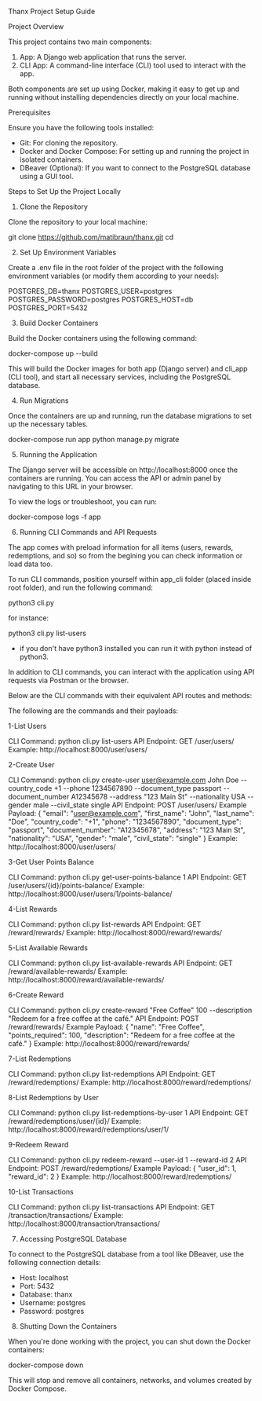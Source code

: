 Thanx Project Setup Guide

Project Overview

This project contains two main components:

1. App: A Django web application that runs the server.
2. CLI App: A command-line interface (CLI) tool used to interact with the app.

Both components are set up using Docker, making it easy to get up and running without installing dependencies directly on your local machine.

Prerequisites

Ensure you have the following tools installed:

- Git: For cloning the repository.
- Docker and Docker Compose: For setting up and running the project in isolated containers.
- DBeaver (Optional): If you want to connect to the PostgreSQL database using a GUI tool.

Steps to Set Up the Project Locally

1. Clone the Repository

Clone the repository to your local machine:

git clone https://github.com/matibraun/thanx.git
cd <repository-name>

2. Set Up Environment Variables

Create a .env file in the root folder of the project with the following environment variables (or modify them according to your needs):

POSTGRES_DB=thanx
POSTGRES_USER=postgres
POSTGRES_PASSWORD=postgres
POSTGRES_HOST=db
POSTGRES_PORT=5432

3. Build Docker Containers

Build the Docker containers using the following command:

docker-compose up --build

This will build the Docker images for both app (Django server) and cli_app (CLI tool), and start all necessary services, including the PostgreSQL database.

4. Run Migrations

Once the containers are up and running, run the database migrations to set up the necessary tables.

docker-compose run app python manage.py migrate

5. Running the Application

The Django server will be accessible on http://localhost:8000 once the containers are running. You can access the API or admin panel by navigating to this URL in your browser.

To view the logs or troubleshoot, you can run:

docker-compose logs -f app

6. Running CLI Commands and API Requests

The app comes with preload information for all items (users, rewards, redemptions, and so) so from the begining you can check information or load data too.

To run CLI commands, position yourself within app_cli folder (placed inside root folder), and run the following command:

python3 cli.py <command-name>

for instance:

python3 cli.py list-users

* if you don't have python3 installed you can run it with python instead of python3.

In addition to CLI commands, you can interact with the application using API requests via Postman or the browser.

Below are the CLI commands with their equivalent API routes and methods:

The following are the commands and their payloads:

1-List Users

CLI Command: python cli.py list-users
API Endpoint: GET /user/users/
Example: http://localhost:8000/user/users/

2-Create User

CLI Command: python cli.py create-user user@example.com John Doe --country_code +1 --phone 1234567890 --document_type passport --document_number A12345678 --address "123 Main St" --nationality USA --gender male --civil_state single
API Endpoint: POST /user/users/
Example Payload:
{ "email": "user@example.com", "first_name": "John", "last_name": "Doe", "country_code": "+1", "phone": "1234567890", "document_type": "passport", "document_number": "A12345678", "address": "123 Main St", "nationality": "USA", "gender": "male", "civil_state": "single" }
Example: http://localhost:8000/user/users/

3-Get User Points Balance

CLI Command: python cli.py get-user-points-balance 1
API Endpoint: GET /user/users/{id}/points-balance/
Example: http://localhost:8000/user/users/1/points-balance/

4-List Rewards

CLI Command: python cli.py list-rewards
API Endpoint: GET /reward/rewards/
Example: http://localhost:8000/reward/rewards/

5-List Available Rewards

CLI Command: python cli.py list-available-rewards
API Endpoint: GET /reward/available-rewards/
Example: http://localhost:8000/reward/available-rewards/

6-Create Reward

CLI Command: python cli.py create-reward "Free Coffee" 100 --description "Redeem for a free coffee at the café."
API Endpoint: POST /reward/rewards/
Example Payload:
{ "name": "Free Coffee", "points_required": 100, "description": "Redeem for a free coffee at the café." }
Example: http://localhost:8000/reward/rewards/

7-List Redemptions

CLI Command: python cli.py list-redemptions
API Endpoint: GET /reward/redemptions/
Example: http://localhost:8000/reward/redemptions/

8-List Redemptions by User

CLI Command: python cli.py list-redemptions-by-user 1
API Endpoint: GET /reward/redemptions/user/{id}/
Example: http://localhost:8000/reward/redemptions/user/1/

9-Redeem Reward

CLI Command: python cli.py redeem-reward --user-id 1 --reward-id 2
API Endpoint: POST /reward/redemptions/
Example Payload:
{ "user_id": 1, "reward_id": 2 }
Example: http://localhost:8000/reward/redemptions/

10-List Transactions

CLI Command: python cli.py list-transactions
API Endpoint: GET /transaction/transactions/
Example: http://localhost:8000/transaction/transactions/

7. Accessing PostgreSQL Database

To connect to the PostgreSQL database from a tool like DBeaver, use the following connection details:

- Host: localhost
- Port: 5432
- Database: thanx
- Username: postgres
- Password: postgres

8. Shutting Down the Containers

When you're done working with the project, you can shut down the Docker containers:

docker-compose down

This will stop and remove all containers, networks, and volumes created by Docker Compose.

